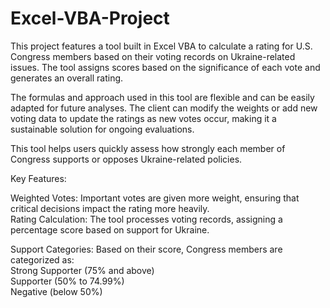 # Excel-VBA-Project

This project features a tool built in Excel VBA to calculate a rating for U.S. Congress members based on their voting records on Ukraine-related issues. The tool assigns scores based on the significance of each vote and generates an overall rating.    

The formulas and approach used in this tool are flexible and can be easily adapted for future analyses. The client can modify the weights or add new voting data to update the ratings as new votes occur, making it a sustainable solution for ongoing evaluations.  

This tool helps users quickly assess how strongly each member of Congress supports or opposes Ukraine-related policies.  

Key Features:  

Weighted Votes: Important votes are given more weight, ensuring that critical decisions impact the rating more heavily.  
Rating Calculation: The tool processes voting records, assigning a percentage score based on support for Ukraine.  

Support Categories: Based on their score, Congress members are categorized as:  
Strong Supporter (75% and above)  
Supporter (50% to 74.99%)  
Negative (below 50%)  




